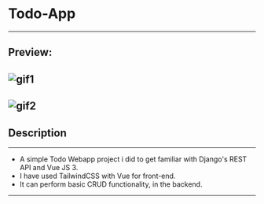 # Todo-App
---
## Preview:

![gif1]('vue-fe/src/assets/gif1.gif')
---
![gif2]('vue-fe/src/assets/gif2.gif')
---
## Description 
---
- A simple Todo Webapp project i did to get familiar with Django's REST API and Vue JS 3.
- I have used TailwindCSS with Vue for front-end.
- It can perform basic CRUD functionality, in the backend.
---
